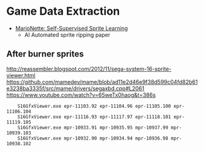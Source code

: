 Game Data Extraction
====================

* [MarioNette: Self-Supervised Sprite Learning](https://arxiv.org/abs/2104.14553)
    * AI Automated sprite ripping paper

After burner sprites
--------------------
http://reassembler.blogspot.com/2012/11/sega-system-16-sprite-viewer.html
https://github.com/mamedev/mame/blob/ad11e2d46e9f38d599c04fd82b61e3238ba3335f/src/mame/drivers/segaxbd.cpp#L2061
https://www.youtube.com/watch?v=65weTx0haog&t=386s

```
    S16GfxViewer.exe epr-11103.92 epr-11104.96 epr-11105.100 epr-11106.104
    S16GfxViewer.exe epr-11116.93 epr-11117.97 epr-11118.101 epr-11119.105
    S16GfxViewer.exe mpr-10933.91 mpr-10935.95 mpr-10937.99 mpr-10939.103
    S16GfxViewer.exe mpr-10932.90 mpr-10934.94 mpr-10936.98 mpr-10938.102
```